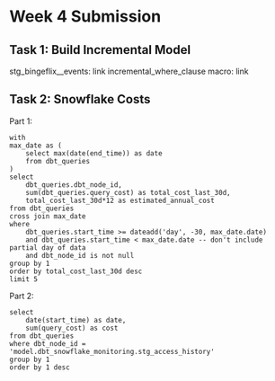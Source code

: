 
<h1>Week 4 Submission</h1>

<h2>Task 1: Build Incremental Model </h2>
stg_bingeflix__events: link
incremental_where_clause macro: link

<h2>Task 2: Snowflake Costs </h2>

Part 1:
```
with
max_date as (
    select max(date(end_time)) as date
    from dbt_queries
)
select
    dbt_queries.dbt_node_id,
    sum(dbt_queries.query_cost) as total_cost_last_30d,
    total_cost_last_30d*12 as estimated_annual_cost
from dbt_queries
cross join max_date
where
    dbt_queries.start_time >= dateadd('day', -30, max_date.date)
    and dbt_queries.start_time < max_date.date -- don't include partial day of data
    and dbt_node_id is not null
group by 1
order by total_cost_last_30d desc
limit 5
```

Part 2:
```
select
    date(start_time) as date,
    sum(query_cost) as cost
from dbt_queries
where dbt_node_id = 'model.dbt_snowflake_monitoring.stg_access_history'
group by 1
order by 1 desc
```
